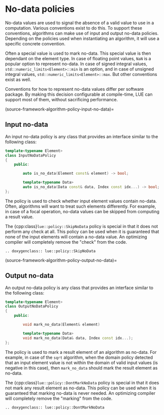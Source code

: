 # No-data policies

No-data values are used to signal the absence of a valid value to use in a computation. Various conventions
exist to do this. To support these conventions, algorithms can make use of input and output no-data policies.
Depending on the policies used when instantiating an algorithm, it will use a specific concrete convention.

Often a special value is used to mark no-data. This special value is then dependant on the element type. In
case of floating point values, `NaN` is a popular option to represent no-data. In case of signed integral
values, `std::numeric_limits<Element>::min` is an option, and in case of unsigned integral values,
`std::numeric_limits<Element>::max`. But other conventions exist as well.

Conventions for how to represent no-data values differ per software package. By making this decision
configurable at compile-time, LUE can support most of them, without sacrificing performance.


(source-framework-algorithm-policy-input-no-data)=
## Input no-data

An input no-data policy is any class that provides an interface similar to the following class:

```c++
template<typename Element>
class InputNoDataPolicy
{
    public:

        auto is_no_data(Element const& element) -> bool;

        template<typename Data>
        auto is_no_data(Data const& data, Index const idx...) -> bool;
};
```

The policy is used to check whether input element values contain no-data. Often, algorithms will want to treat
such elements differently. For example, in case of a focal operation, no-data values can be skipped from
computing a result value.

The {cpp:class}`lue::policy::SkipNoData` policy is special in that it does not perform any check at all. This
policy can be used when it is guaranteed that none of the input elements will contain a no-data value. An
optimizing compiler will completely remove the "check" from the code.

```{eval-rst}
.. doxygenclass:: lue::policy::SkipNoData
```


(source-framework-algorithm-policy-output-no-data)=
## Output no-data

An output no-data policy is any class that provides an interface similar to the following class:

```c++
template<typename Element>
class OutputNoDataPolicy
{
    public:

        void mark_no_data(Element& element)

        template<typename Data>
        void mark_no_data(Data& data, Index const idx...);
};

```

The policy is used to mark a result element of an algorithm as no-data. For example, in case of the `sqrt`
algorithm, when the domain policy detected that an input element value is not within the domain of valid input
values (is negative in this case), then `mark_no_data` should mark the result element as no-data.

The {cpp:class}`lue::policy::DontMarkNoData` policy is special in that it does not mark any result element as
no-data. This policy can be used when it is guaranteed that marking no-data is never needed. An optimizing
compiler will completely remove the "marking" from the code.

```{eval-rst}
.. doxygenclass:: lue::policy::DontMarkNoData
```
